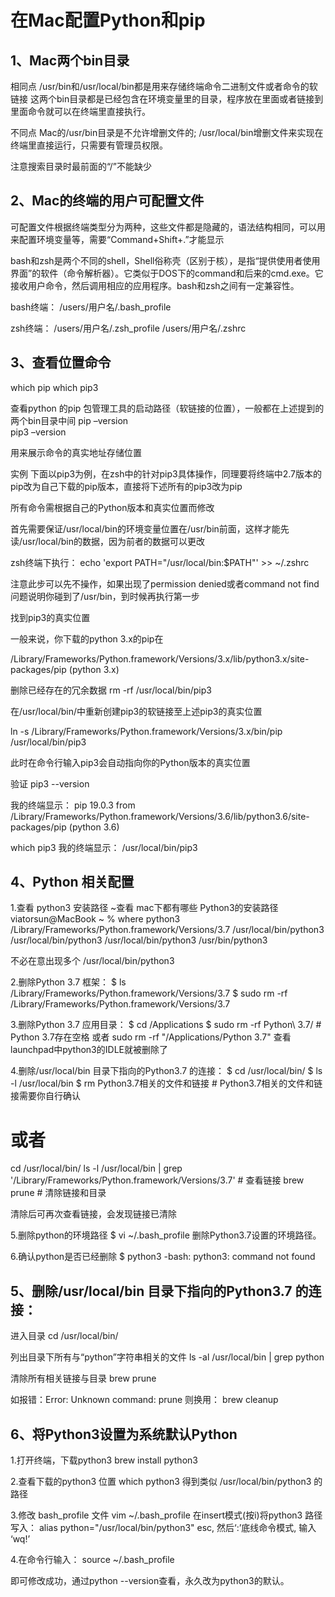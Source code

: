 # 在Mac配置Python和pip

## 1、Mac两个bin目录
相同点
/usr/bin和/usr/local/bin都是用来存储终端命令二进制文件或者命令的软链接
这两个bin目录都是已经包含在环境变量里的目录，程序放在里面或者链接到里面命令就可以在终端里直接执行。

不同点
Mac的/usr/bin目录是不允许增删文件的;
/usr/local/bin增删文件来实现在终端里直接运行，只需要有管理员权限。

注意搜索目录时最前面的“/”不能缺少


## 2、Mac的终端的用户可配置文件
可配置文件根据终端类型分为两种，这些文件都是隐藏的，语法结构相同，可以用来配置环境变量等，需要“Command+Shift+.”才能显示

bash和zsh是两个不同的shell，Shell俗称壳（区别于核），是指“提供使用者使用界面”的软件（命令解析器）。它类似于DOS下的command和后来的cmd.exe。它接收用户命令，然后调用相应的应用程序。bash和zsh之间有一定兼容性。

bash终端：
/users/用户名/.bash_profile

zsh终端：
/users/用户名/.zsh_profile
/users/用户名/.zshrc


## 3、查看位置命令
which pip
which pip3

查看python 的pip 包管理工具的启动路径（软链接的位置），一般都在上述提到的两个bin目录中间
pip –version 			
pip3 –version

用来展示命令的真实地址存储位置


实例
下面以pip3为例，在zsh中的针对pip3具体操作，同理要将终端中2.7版本的pip改为自己下载的pip版本，直接将下述所有的pip3改为pip

所有命令需根据自己的Python版本和真实位置而修改


首先需要保证/usr/local/bin的环境变量位置在/usr/bin前面，这样才能先读/usr/local/bin的数据，因为前者的数据可以更改

zsh终端下执行：
echo 'export PATH="/usr/local/bin:$PATH"' >> ~/.zshrc

注意此步可以先不操作，如果出现了permission denied或者command not find问题说明你碰到了/usr/bin，到时候再执行第一步


找到pip3的真实位置

一般来说，你下载的python 3.x的pip在

/Library/Frameworks/Python.framework/Versions/3.x/lib/python3.x/site-packages/pip (python 3.x)

删除已经存在的冗余数据
rm -rf /usr/local/bin/pip3

在/usr/local/bin/中重新创建pip3的软链接至上述pip3的真实位置

ln -s /Library/Frameworks/Python.framework/Versions/3.x/bin/pip   /usr/local/bin/pip3

此时在命令行输入pip3会自动指向你的Python版本的真实位置


验证
pip3 --version

我的终端显示：
pip 19.0.3 from /Library/Frameworks/Python.framework/Versions/3.6/lib/python3.6/site-packages/pip (python 3.6)

which pip3
我的终端显示：
/usr/local/bin/pip3


## 4、Python 相关配置
1.查看 python3 安装路径
~查看 mac下都有哪些 Python3的安装路径   
viatorsun@MacBook ~ % where python3
/Library/Frameworks/Python.framework/Versions/3.7
/usr/local/bin/python3
/usr/local/bin/python3
/usr/local/bin/python3
/usr/bin/python3

不必在意出现多个 /usr/local/bin/python3


2.删除Python 3.7 框架：
$ ls /Library/Frameworks/Python.framework/Versions/3.7
$ sudo rm -rf /Library/Frameworks/Python.framework/Versions/3.7


3.删除Python 3.7 应用目录：
$ cd /Applications
$ sudo rm -rf Python\ 3.7/   # Python 3.7存在空格
 或者
sudo rm -rf "/Applications/Python 3.7"
查看launchpad中python3的IDLE就被删除了


4.删除/usr/local/bin 目录下指向的Python3.7 的连接：
$ cd /usr/local/bin/
$ ls -l /usr/local/bin
$ rm Python3.7相关的文件和链接  # Python3.7相关的文件和链接需要你自行确认
# 或者
cd /usr/local/bin/
ls -l /usr/local/bin | grep '/Library/Frameworks/Python.framework/Versions/3.7'   # 查看链接
brew prune   # 清除链接和目录

清除后可再次查看链接，会发现链接已清除



5.删除python的环境路径
$ vi ~/.bash_profile
删除Python3.7设置的环境路径。


6.确认python是否已经删除
$ python3
-bash: python3: command not found


## 5、删除/usr/local/bin 目录下指向的Python3.7 的连接：
进入目录
cd /usr/local/bin/

列出目录下所有与“python”字符串相关的文件
ls -al /usr/local/bin | grep python

清除所有相关链接与目录
brew prune  

如报错：Error: Unknown command: prune
则换用：
brew cleanup


## 6、将Python3设置为系统默认Python
1.打开终端，下载python3
brew install python3

2.查看下载的python3 位置
which python3
得到类似 /usr/local/bin/python3 的路径

3.修改 bash_profile 文件
vim ~/.bash_profile
在insert模式(按i)将python3 路径写入：
alias python="/usr/local/bin/python3"
esc, 然后‘:’底线命令模式, 输入 ‘wq!’

4.在命令行输入：
source ~/.bash_profile

即可修改成功，通过python --version查看，永久改为python3的默认。
